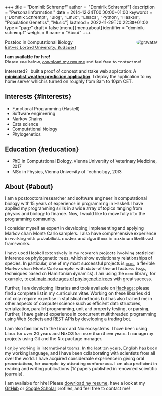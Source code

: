 +++
title = "Dominik Schrempf"
author = ["Dominik Schrempf"]
description = "Personal information."
date = 2014-12-24T00:00:00+01:00
keywords = ["Dominik Schrempf", "Blog", "Linux", "Emacs", "Python", "Haskell", "Population Genetics", "Music"]
lastmod = 2022-11-29T20:22:38+01:00
type = "page"
draft = false
[menu]
  [menu.about]
    identifier = "dominik-schrempf"
    weight = 6
    name = "About"
+++

<img style="border-radius: 50%; float: right;"
     src="https://www.gravatar.com/avatar/b05a00fb86fa378973181afd07c7e548?s=150"
     alt="gravatar"
     title="Dominik Schrempf"/>

<span class="icons-item"> <a href="https://github.com/dschrempf" target="_blank"><i class="fab fa-github"></i></a></span>
<span class="icons-item"> <a href="https://www.stackoverflow.com/users/3536806" target="_blank"><i class="fab fa-stack-overflow fa-1x"></i></a></span>
<span class="icons-item"> <a href="https://twitter.com/fazky" target="_blank"><i class="fab fa-twitter fa-1x"></i></a></span>
<span class="icons-item"> <a href="https://orcid.org/0000-0001-8865-9237" target="_blank"><i class="fab fa-orcid fa-1x"></i></a></span>
<span class="icons-item"> <a href="https://scholar.google.com/citations?user=3pvnGAcAAAAJ" target="_blank"><i class="fab fa-google fa-1x"></i></a></span>
<span class="icons-item"> <a href="mailto:dominik.schrempf@gmail.com"><i class="fas fa-envelope fa-1x"></i></a></span>
<span class="icons-item"> <a href="/gpg_public_key.txt"><i class="fas fa-key fa-1x"></i></a></span>

Postdoc in Computational Biology<br />
[Eötvös Loránd University, Budapest](https://www.elte.hu/en/)

**I am available for hire!**<br />
Please see below, [download my resume](/2022-11-09-CV-Schrempf-Dominik.pdf) and feel free to contact me!<br />

Interested? I built a proof of concept and stake web application: A [**minimalist
weather prediction application**](https://dschrempf.duckdns.org/). I deploy the application to my home server
which is turned on roughly from 8am to 10pm CET.


## Interests {#interests}

-   Functional Programming (Haskell)
-   Software engineering
-   Markov Chains
-   Data science
-   Computational biology
-   Phylogenetics


## Education {#education}

-   PhD in Computational Biology, Vienna University of Veterinary Medicine, 2017
-   MSc in Physics, Vienna University of Technology, 2013


## About {#about}

I am a postdoctoral researcher and software engineer in computational biology
with 15 years of experience in programming in Haskell. I have applied my
programming skills in a wide array of topics ranging from physics and biology to
finance. Now, I would like to move fully into the programming community.

I consider myself an expert in developing, implementing and applying Markov
chain Monte Carlo samplers. I also have comprehensive experience in working with
probabilistic models and algorithms in maximum likelihood frameworks.

I have used Haskell extensively in my research projects involving statistical
inference on phylogenetic trees, which show evolutionary relationships of
species. In particular, one of my most successful projects is [`mcmc`](https://hackage.haskell.org/package/mcmc), a flexible
Markov chain Monte Carlo sampler with state-of-the-art features (e.g.,
techniques based on Hamiltonian dynamics). I am using the `mcmc` library, for
example, to [estimate node ages of phylogenetic trees](https://github.com/dschrempf/mcmc-date) with great success.

Further, I am developing libraries and tools available on [Hackage](https://hackage.haskell.org/user/dschrempf); please find a
complete list in my curriculum vitae. Working on these libraries did not only
require expertise in statistical methods but has also trained me in other
aspects of computer science such as efficient data structures, serialization,
parallel programming, unit and property testing, or parsing. Further, I have
gained experience in concurrent multithreaded programming using Web Sockets and
REST APIs by developing a trading bot.

I am also familiar with the Linux and Nix ecosystems. I have been using Linux
for over 20 years and NixOS for more than three years. I manage my projects
using Git and the Nix package manager.

I enjoy working in international teams. In the last ten years, English has been
my working language, and I have been collaborating with scientists from all over
the world. I have acquired considerable experience in giving oral presentations,
for example, by attending conferences. I am also proficient in reading and
writing publications (17 papers published in renowned scientific journals).

I am available for hire! Please [download my resume](/2022-11-09-CV-Schrempf-Dominik.pdf), have a look at my [GitHub](https://github.com/dschrempf) or
[Google Scholar](https://scholar.google.com/citations?user=3pvnGAcAAAAJ&hl=en) profiles, and feel free to contact me!
